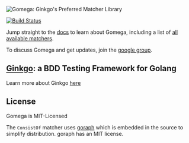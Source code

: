 ![Gomega: Ginkgo's Preferred Matcher Library](http://onsi.github.io/gomega/images/gomega.png)

[![Build Status](https://travis-ci.org/onsi/gomega.png)](https://travis-ci.org/onsi/gomega)

Jump straight to the [docs](http://onsi.github.io/gomega/) to learn about Gomega, including a list of [all available matchers](http://onsi.github.io/gomega/#provided-matchers).

To discuss Gomega and get updates, join the [google group](https://groups.google.com/d/forum/ginkgo-and-gomega).

## [Ginkgo](http://github.com/onsi/ginkgo): a BDD Testing Framework for Golang

Learn more about Ginkgo [here](http://onsi.github.io/ginkgo/)

## License

Gomega is MIT-Licensed

The `ConsistOf` matcher uses [goraph](https://github.com/amitkgupta/goraph) which is embedded in the source to simplify distribution.  goraph has an MIT license.
